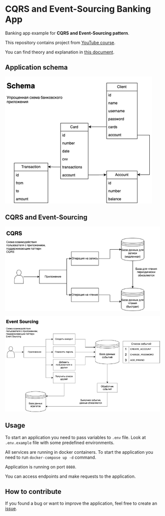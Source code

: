 # CQRS and Event-Sourcing Banking App

Banking app example for **CQRS and Event-Sourcing pattern**.

This repository contains project
from [YouTube course](https://www.youtube.com/playlist?list=PL3Ur78l82EFD_M2te726IZ63rwBlY96M-).

You can find theory and explanation
in [this document](https://docs.google.com/document/d/1-TTxft3nS5C11puQ1LMLj3ZEtY4sOhp7WEEMkltnwds/edit).

## Application schema

![Schema](docs/schema.png)

## CQRS and Event-Sourcing

![CQRS](docs/cqrs.png)

![Event Sourcing](docs/event-sourcing.png)

## Usage

To start an application you need to pass variables to `.env` file. Look
at `.env.example` file with some predefined environments.

All services are running in docker containers. To start the application
you need to run `docker-compose up -d` command.

Application is running on port `8080`.

You can access endpoints and make requests to the application.

## How to contribute

If you found a bug or want to improve the application, feel free to create
an [issue](https://github.com/springbootcourses/cqrs-banking-app/issues).